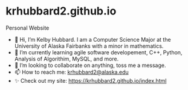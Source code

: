 # krhubbard2.github.io
Personal Website
- 👋 Hi, I’m Kelby Hubbard. I am a Computer Science Major at the University of Alaska Fairbanks with a minor in mathematics.
- 🌱 I’m currently learning agile software developement, C++, Python, Analysis of Algorithim, MySQL, and more.
- 💞️ I’m looking to collaborate on anything, toss me a message.
- 📫 How to reach me: krhubbard2@alaska.edu
- ✨ Check out my site: https://krhubbard2.github.io/index.html

<!---
krhubbard2/krhubbard2 is a ✨ special ✨ repository because its `README.md` (this file) appears on your GitHub profile.
You can click the Preview link to take a look at your changes.
--->
